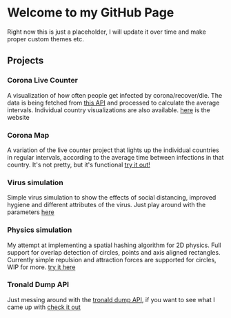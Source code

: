# Welcome to my GitHub Page
Right now this is just a placeholder, I will update it over time and make proper custom themes etc.





## Projects
### Corona Live Counter 
A visualization of how often people get infected by corona/recover/die. The data is being fetched from [this API](https://corona.lmao.ninja/) and processed to calculate the average intervals.
Individual country visualizations are also available. [here](https://missing-user.github.io/coronaTimer/) is the website

### Corona Map
A variation of the live counter project that lights up the individual countries in regular intervals, according to the average time between infections in that country. It's not pretty, but it's functional [try it out!](https://missing-user.github.io/coronaVizMap/)

### Virus simulation
Simple virus simulation to show the effects of social distancing, improved hygiene and different attributes of the virus. Just play around with the parameters [here](https://missing-user.github.io/pandemicSimulator/)

### Physics simulation
My attempt at implementing a spatial hashing algorithm for 2D physics. Full support for overlap detection of circles, points and axis aligned rectangles. Currently simple repulsion and attraction forces are supported for circles, WIP for more. [try it here](https://missing-user.github.io/physicsSim/)

### Tronald Dump API 
Just messing around with the [tronald dump API](https://www.tronalddump.io/), if you want to see what I came up with [check it out](https://missing-user.github.io/API_experiments/)


